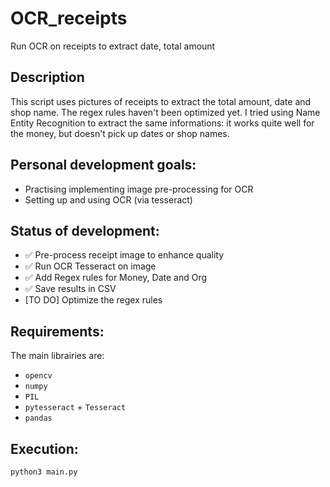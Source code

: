 # OCR_receipts
Run OCR on receipts to extract date, total amount

## Description
This script uses pictures of receipts to extract the total amount, date and shop name. The regex rules haven't been optimized yet. I tried using Name Entity Recognition to extract the same informations: it works quite well for the money, but doesn't pick up dates or shop names.

## Personal development goals:
- Practising implementing image pre-processing for OCR
- Setting up and using OCR (via tesseract)

## Status of development:
- :white_check_mark: Pre-process receipt image to enhance quality
- :white_check_mark: Run OCR Tesseract on image
- :white_check_mark: Add Regex rules for Money, Date and Org
- :white_check_mark: Save results in CSV
- [TO DO] Optimize the regex rules

## Requirements:
The main librairies are:
- `opencv`
- `numpy`
- `PIL`
- `pytesseract` + `Tesseract`
- `pandas`

## Execution:
`python3 main.py`